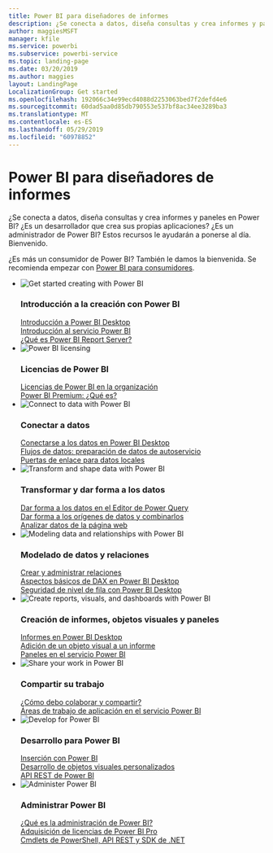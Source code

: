 ```yaml
---
title: Power BI para diseñadores de informes
description: ¿Se conecta a datos, diseña consultas y crea informes y paneles en Power BI? ¿Es un desarrollador que crea sus propias aplicaciones, o bien es un administrador de Power BI?
author: maggiesMSFT
manager: kfile
ms.service: powerbi
ms.subservice: powerbi-service
ms.topic: landing-page
ms.date: 03/20/2019
ms.author: maggies
layout: LandingPage
LocalizationGroup: Get started
ms.openlocfilehash: 192066c34e99ecd4088d2253063bed7f2defd4e6
ms.sourcegitcommit: 60dad5aa0d85db790553e537bf8ac34ee3289ba3
ms.translationtype: MT
ms.contentlocale: es-ES
ms.lasthandoff: 05/29/2019
ms.locfileid: "60978852"
---
```

# <a name="power-bi-for-report-designers"></a>Power BI para diseñadores de informes

¿Se conecta a datos, diseña consultas y crea informes y paneles en Power BI? ¿Es un desarrollador que crea sus propias aplicaciones? ¿Es un administrador de Power BI? Estos recursos le ayudarán a ponerse al día. Bienvenido.

¿Es más un consumidor de Power BI? También le damos la bienvenida. Se recomienda empezar con [Power BI para consumidores](consumer/power-bi-consumer-landing.md).

<ul class="panelContent cardsF"> 
            <li> 
                  <div class="cardSize"> 
                        <div class="cardPadding"> 
                              <div class="card"> 
                                    <div class="cardImageOuter">
                                          <div class="cardImage">
                                                <img alt="Get started creating with Power BI" src="media/power-bi-creator-landing/power-bi-designer-get-started.svg" data-linktype="relative-path">
                                          </div>
                                    </div>
                                    <div class="cardText"> 
                                          <h3>Introducción a la creación con Power BI</h3> 
                                          <p></p>
                                               <a href="desktop-what-is-desktop.md">Introducción a Power BI Desktop</a><br/> 
                                               <a href="power-bi-overview.md">Introducción al servicio Power BI</a><br/> 
                                               <a href="report-server/get-started.md">¿Qué es Power BI Report Server?</a>
                                    </div> 
                              </div> 
                        </div> 
                  </div> 
            </li>
            <li> 
                  <div class="cardSize"> 
                        <div class="cardPadding"> 
                              <div class="card"> 
                                    <div class="cardImageOuter">
                                          <div class="cardImage">
                                                <img alt="Power BI licensing" src="media/power-bi-creator-landing/power-bi-designer-licensing.svg" data-linktype="relative-path">
                                          </div>
                                    </div>
                                    <div class="cardText"> 
                                          <h3>Licencias de Power BI</h3> 
                                          <p></p>
                                                <a href="service-admin-licensing-organization.md">Licencias de Power BI en la organización</a><br/> 
                                                <a href="service-premium-what-is.md">Power BI Premium: ¿Qué es?</a> 
                                    </div> 
                              </div> 
                        </div> 
                  </div> 
            </li>
            <li> 
                  <div class="cardSize"> 
                        <div class="cardPadding"> 
                              <div class="card"> 
                                    <div class="cardImageOuter">
                                          <div class="cardImage">
                                                <img alt="Connect to data with Power BI" src="media/power-bi-creator-landing/power-bi-designer-connect-data.svg" data-linktype="relative-path">
                                          </div>
                                    </div>
                                    <div class="cardText"> 
                                          <h3>Conectar a datos</h3> 
                                          <p></p>
                                                <a href="desktop-quickstart-connect-to-data.md">Conectarse a los datos en Power BI Desktop</a><br/> 
                                                <a href="service-dataflows-overview.md">Flujos de datos: preparación de datos de autoservicio</a><br/> 
                                                <a href="service-gateway-install.md">Puertas de enlace para datos locales</a>
                                    </div> 
                              </div> 
                        </div> 
                  </div> 
            </li>
            <li> 
                  <div class="cardSize"> 
                        <div class="cardPadding"> 
                              <div class="card"> 
                                    <div class="cardImageOuter">
                                          <div class="cardImage">
                                                <img alt="Transform and shape data with Power BI" src="media/power-bi-creator-landing/power-bi-designer-transform-shape-data.svg" data-linktype="relative-path">
                                          </div>
                                    </div>
                                    <div class="cardText"> 
                                          <h3>Transformar y dar forma a los datos</h3> 
                                          <p></p>
                                                <a href="desktop-common-query-tasks.md">Dar forma a los datos en el Editor de Power Query</a><br/> 
                                                <a href="desktop-shape-and-combine-data.md">Dar forma a los orígenes de datos y combinarlos</a><br/> 
                                                <a href="desktop-tutorial-importing-and-analyzing-data-from-a-web-page.md">Analizar datos de la página web</a>
                                    </div> 
                              </div> 
                        </div> 
                  </div> 
            </li>
            <li> 
                  <div class="cardSize"> 
                        <div class="cardPadding"> 
                              <div class="card"> 
                                    <div class="cardImageOuter">
                                          <div class="cardImage">
                                                <img alt="Modeling data and relationships with Power BI" src="media/power-bi-creator-landing/power-bi-designer-modeling-data-relationships.svg" data-linktype="relative-path">
                                          </div>
                                    </div>
                                    <div class="cardText"> 
                                          <h3>Modelado de datos y relaciones</h3> 
                                          <p></p>
                                                <a href="desktop-create-and-manage-relationships.md">Crear y administrar relaciones</a><br/>
                                                <a href="desktop-quickstart-learn-dax-basics.md">Aspectos básicos de DAX en Power BI Desktop</a><br/> 
                                                <a href="service-admin-rls.md">Seguridad de nivel de fila con Power BI Desktop</a> 
                                    </div> 
                              </div> 
                        </div> 
                  </div> 
            </li>
            <li> 
                  <div class="cardSize"> 
                        <div class="cardPadding"> 
                              <div class="card"> 
                                    <div class="cardImageOuter">
                                          <div class="cardImage">
                                                <img alt="Create reports, visuals, and dashboards with Power BI" src="media/power-bi-creator-landing/power-bi-designer-create-reports-visuals-dashboards.svg" data-linktype="relative-path">
                                          </div>
                                    </div>
                                    <div class="cardText"> 
                                          <h3>Creación de informes, objetos visuales y paneles</h3> 
                                          <p></p>
                                                <a href="desktop-report-view.md">Informes en Power BI Desktop</a><br/> 
                                                <a href="power-bi-report-add-visualizations-i.md">Adición de un objeto visual a un informe</a><br/> 
                                                <a href="service-dashboard-create.md">Paneles en el servicio Power BI</a>
                                    </div> 
                              </div> 
                        </div> 
                  </div> 
            </li>
            <li> 
                  <div class="cardSize"> 
                        <div class="cardPadding"> 
                              <div class="card"> 
                                    <div class="cardImageOuter">
                                          <div class="cardImage">
                                                <img alt="Share your work in Power BI" src="media/power-bi-creator-landing/power-bi-designer-share-work.svg" data-linktype="relative-path">
                                          </div>
                                    </div>
                                    <div class="cardText"> 
                                          <h3>Compartir su trabajo</h3> 
                                          <p></p>
                                                <a href="service-how-to-collaborate-distribute-dashboards-reports.md">¿Cómo debo colaborar y compartir?</a><br/>
                                                <a href="service-create-workspaces.md">Áreas de trabajo de aplicación en el servicio Power BI</a> 
                                    </div> 
                              </div> 
                        </div> 
                  </div> 
            </li>
            <li> 
                  <div class="cardSize"> 
                        <div class="cardPadding"> 
                              <div class="card"> 
                                    <div class="cardImageOuter">
                                          <div class="cardImage">
                                                <img alt="Develop for Power BI" src="media/power-bi-creator-landing/power-bi-designer-develop-power-bi.svg" data-linktype="relative-path">
                                          </div>
                                    </div>
                                    <div class="cardText"> 
                                          <h3>Desarrollo para Power BI</h3> 
                                          <p></p>
                                                <a href="developer/embedding.md">Inserción con Power BI</a><br/> 
                                                <a href="developer/custom-visual-develop-tutorial.md">Desarrollo de objetos visuales personalizados</a><br/> 
                                                <a href="https://docs.microsoft.com/rest/api/power-bi">API REST de Power BI</a>
                                    </div> 
                              </div> 
                        </div> 
                  </div> 
            </li>
            <li> 
                  <div class="cardSize"> 
                        <div class="cardPadding"> 
                              <div class="card"> 
                                    <div class="cardImageOuter">
                                          <div class="cardImage">
                                                <img alt="Administer Power BI" src="media/power-bi-creator-landing/power-bi-designer-administer-power-bi.svg" data-linktype="relative-path">
                                          </div>
                                    </div>
                                    <div class="cardText"> 
                                          <h3>Administrar Power BI</h3> 
                                          <p></p>
                                                <a href="service-admin-administering-power-bi-in-your-organization.md">¿Qué es la administración de Power BI?</a><br/> 
                                                <a href="service-admin-purchasing-power-bi-pro.md">Adquisición de licencias de Power BI Pro</a><br/>
                                                <a href="service-admin-reference.md">Cmdlets de PowerShell, API REST y SDK de .NET</a>
                                    </div> 
                              </div> 
                        </div> 
                  </div> 
            </li>
</ul>



